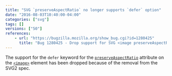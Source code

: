 ```yaml
---
title: "SVG `preserveAspectRatio` no longer supports `defer` option"
date: "2016-08-03T10:40:00-04:00"
categories: ["svg"]
tags: []
versions: ["50"]
references:
    - url: "https://bugzilla.mozilla.org/show_bug.cgi?id=1280425"
      title: "Bug 1280425 - Drop support for SVG <image preserveAspectRatio=\"defer ...\">"
---
```

The support for the `defer` keyword for the [`preserveAspectRatio`](https://developer.mozilla.org/en-US/docs/Web/SVG/Attribute/preserveAspectRatio) attribute on the [`<image>`](https://developer.mozilla.org/en-US/docs/Web/SVG/Element/image) element has been dropped because of the removal from the SVG2 spec.

